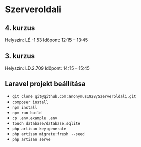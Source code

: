 # Szerveroldali

## 4. kurzus

Helyszín: LÉ.-1.53
Időpont: 12:15 – 13:45

## 3. kurzus

Helyszín: LD.2.709
Időpont: 14:15 – 15:45

## Laravel projekt beállítása

- `git clone git@github.com:anonymus1928/Szerveroldali.git`
- `composer install`
- `npm install`
- `npm run build`
- `cp .env.example .env`
- `touch database/database.sqlite`
- `php artisan key:generate`
- `php artisan migrate:fresh --seed`
- `php artisan serve`
